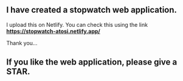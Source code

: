 ## I have created a stopwatch web application.
I upload this on Netlify.
You can check this using the link **https://stopwatch-atosi.netlify.app/**

Thank you... 

## If you like the web application, please give a STAR. 
